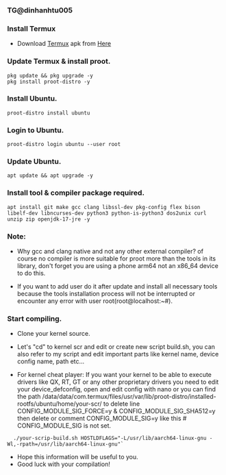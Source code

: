 ### TG@dinhanhtu005
### Install Termux
- Download [Termux](https://termux.com) apk from [Here](https://f-droid.org/repo/com.termux_118.apk)
### Update Termux & install proot.
```
pkg update && pkg upgrade -y
pkg install proot-distro -y
```
### Install Ubuntu.
```
proot-distro install ubuntu
```
### Login to Ubuntu.
```
proot-distro login ubuntu --user root
```

### Update Ubuntu.
```
apt update && apt upgrade -y
```
### Install tool & compiler package required.
```
apt install git make gcc clang libssl-dev pkg-config flex bison libelf-dev libncurses-dev python3 python-is-python3 dos2unix curl unzip zip openjdk-17-jre -y
```
### Note: 

- Why gcc and clang native and not any other external compiler? of course no compiler is more suitable for proot more than the tools in its library, don't forget you are using a phone arm64 not an x86_64 device to do this.

- If you want to add user do it after update and install all necessary tools because the tools installation process will not be interrupted or encounter any error with user root(root@localhost:~#).


### Start compiling.
- Clone your kernel source.

- Let's "cd" to kernel scr and edit or create new script build.sh, you can also refer to my script and edit important parts like kernel name, device config name, path etc...
- For kernel cheat player: If you want your kernel to be able to execute drivers like QX, RT, GT or any other proprietary drivers you need to edit your device_defconfig, open and edit config with nano or you can find the path /data/data/com.termux/files/usr/var/lib/proot-distro/installed-rootfs/ubuntu/home/your-scr/ to delete line CONFIG_MODULE_SIG_FORCE=y & CONFIG_MODULE_SIG_SHA512=y then delete or comment CONFIG_MODULE_SIG=y like this # CONFIG_MODULE_SIG is not set.
```
  ./your-scrip-build.sh HOSTLDFLAGS="-L/usr/lib/aarch64-linux-gnu -Wl,-rpath=/usr/lib/aarch64-linux-gnu"`
```
- Hope this information will be useful to you.
- Good luck with your compilation!
